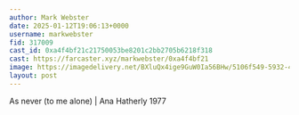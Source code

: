 ```yaml
---
author: Mark Webster
date: 2025-01-12T19:06:13+0000
username: markwebster
fid: 317009
cast_id: 0xa4f4bf21c21750053be8201c2bb2705b6218f318
cast: https://farcaster.xyz/markwebster/0xa4f4bf21
image: https://imagedelivery.net/BXluQx4ige9GuW0Ia56BHw/5106f549-5932-4897-9ed7-39744dc76800/original
layout: post
---
```


As never (to me alone) | Ana Hatherly 1977

<img src='https://imagedelivery.net/BXluQx4ige9GuW0Ia56BHw/5106f549-5932-4897-9ed7-39744dc76800/original' alt='' referrerpolicy='no-referrer'/>
